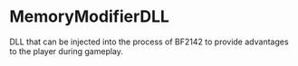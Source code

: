 # MemoryModifierDLL
 DLL that can be injected into the process of BF2142 to provide advantages to the player during gameplay.
